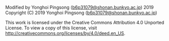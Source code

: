 Modified by Yonghoi Pingsong (b6p31079@shonan.bunkyo.ac.jp) 2019
Copyright (C) 2019 Yonghoi Pingsong (b6p31079@shonan.bunkyo.ac.jp)

This work is licensed under the Creative Commons Attribution 4.0 Unported License. 
To view a copy of this license, visit http://creativecommons.org/licenses/by/4.0/deed.en_US. 
